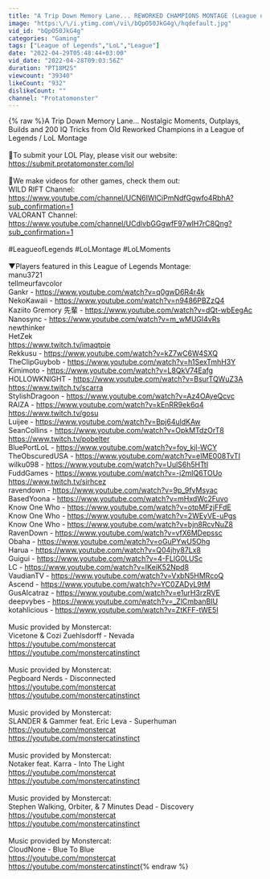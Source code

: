 ```yaml
---
title: "A Trip Down Memory Lane... REWORKED CHAMPIONS MONTAGE (League of Legends)"
image: "https:\/\/i.ytimg.com\/vi\/bQpO50JkG4g\/hqdefault.jpg"
vid_id: "bQpO50JkG4g"
categories: "Gaming"
tags: ["League of Legends","LoL","League"]
date: "2022-04-29T05:48:44+03:00"
vid_date: "2022-04-28T09:03:56Z"
duration: "PT18M2S"
viewcount: "39340"
likeCount: "932"
dislikeCount: ""
channel: "Protatomonster"
---
```

{% raw %}A Trip Down Memory Lane... Nostalgic Moments, Outplays, Builds and 200 IQ Tricks from Old Reworked Champions in a League of Legends / LoL Montage<br /><br />🔶To submit your LOL Play, please visit our website: <a rel="nofollow" target="blank" href="https://submit.protatomonster.com/lol">https://submit.protatomonster.com/lol</a><br /><br />🔶We make videos for other games, check them out:<br />WILD RIFT Channel: <a rel="nofollow" target="blank" href="https://www.youtube.com/channel/UCN6IWlCiPmNdfGgwfo4RbhA?sub_confirmation=1">https://www.youtube.com/channel/UCN6IWlCiPmNdfGgwfo4RbhA?sub_confirmation=1</a><br />VALORANT Channel: <a rel="nofollow" target="blank" href="https://www.youtube.com/channel/UCdlvbGGgwfF97wlH7rC8Qng?sub_confirmation=1">https://www.youtube.com/channel/UCdlvbGGgwfF97wlH7rC8Qng?sub_confirmation=1</a><br /><br />#LeagueofLegends #LoLMontage #LoLMoments<br /><br />▼Players featured in this League of Legends Montage: <br />manu3721  <br />tellmeurfavcolor  <br />Gankr - <a rel="nofollow" target="blank" href="https://www.youtube.com/watch?v=q0gwD6R4r4k">https://www.youtube.com/watch?v=q0gwD6R4r4k</a><br />NekoKawaii - <a rel="nofollow" target="blank" href="https://www.youtube.com/watch?v=n9486PBZzQ4">https://www.youtube.com/watch?v=n9486PBZzQ4</a><br />Kaziito Gremory 先輩 - <a rel="nofollow" target="blank" href="https://www.youtube.com/watch?v=dQt-wbEegAc">https://www.youtube.com/watch?v=dQt-wbEegAc</a><br />Nanosync - <a rel="nofollow" target="blank" href="https://www.youtube.com/watch?v=m_wMUGl4vRs">https://www.youtube.com/watch?v=m_wMUGl4vRs</a><br />newthinker  <br />HetZek<br /><a rel="nofollow" target="blank" href="https://www.twitch.tv/imaqtpie">https://www.twitch.tv/imaqtpie</a><br />Rekkusu - <a rel="nofollow" target="blank" href="https://www.youtube.com/watch?v=kZ7wC6W4SXQ">https://www.youtube.com/watch?v=kZ7wC6W4SXQ</a><br />TheClipGuybob - <a rel="nofollow" target="blank" href="https://www.youtube.com/watch?v=h1SexTmhH3Y">https://www.youtube.com/watch?v=h1SexTmhH3Y</a><br />Kimimoto - <a rel="nofollow" target="blank" href="https://www.youtube.com/watch?v=L8QkV74Eafg">https://www.youtube.com/watch?v=L8QkV74Eafg</a><br />HOLLOWKNIGHT - <a rel="nofollow" target="blank" href="https://www.youtube.com/watch?v=BsurTQWuZ3A">https://www.youtube.com/watch?v=BsurTQWuZ3A</a><br /><a rel="nofollow" target="blank" href="https://www.twitch.tv/scarra">https://www.twitch.tv/scarra</a><br />StylishDragoon - <a rel="nofollow" target="blank" href="https://www.youtube.com/watch?v=Az4OAyeQcvc">https://www.youtube.com/watch?v=Az4OAyeQcvc</a><br />RAIZA - <a rel="nofollow" target="blank" href="https://www.youtube.com/watch?v=kEnRR9ek6q4">https://www.youtube.com/watch?v=kEnRR9ek6q4</a><br /><a rel="nofollow" target="blank" href="https://www.twitch.tv/gosu">https://www.twitch.tv/gosu</a><br />Luijee - <a rel="nofollow" target="blank" href="https://www.youtube.com/watch?v=Bpj64uldKAw">https://www.youtube.com/watch?v=Bpj64uldKAw</a><br />SeanCollins - <a rel="nofollow" target="blank" href="https://www.youtube.com/watch?v=OpkMTdzOrT8">https://www.youtube.com/watch?v=OpkMTdzOrT8</a><br /><a rel="nofollow" target="blank" href="https://www.twitch.tv/pobelter">https://www.twitch.tv/pobelter</a><br />BluePortLoL - <a rel="nofollow" target="blank" href="https://www.youtube.com/watch?v=foy_kjl-WCY">https://www.youtube.com/watch?v=foy_kjl-WCY</a><br />TheObscuredUSA - <a rel="nofollow" target="blank" href="https://www.youtube.com/watch?v=eIME008TvTI">https://www.youtube.com/watch?v=eIME008TvTI</a><br />wilku098 - <a rel="nofollow" target="blank" href="https://www.youtube.com/watch?v=UulS6h5HTtI">https://www.youtube.com/watch?v=UulS6h5HTtI</a><br />FuddGames - <a rel="nofollow" target="blank" href="https://www.youtube.com/watch?v=-j2mlQ6TOUo">https://www.youtube.com/watch?v=-j2mlQ6TOUo</a><br /><a rel="nofollow" target="blank" href="https://www.twitch.tv/sirhcez">https://www.twitch.tv/sirhcez</a><br />ravendown - <a rel="nofollow" target="blank" href="https://www.youtube.com/watch?v=9p_9fyMsyac">https://www.youtube.com/watch?v=9p_9fyMsyac</a><br />BasedYoona - <a rel="nofollow" target="blank" href="https://www.youtube.com/watch?v=mHxdWc2Fuvo">https://www.youtube.com/watch?v=mHxdWc2Fuvo</a><br />Know One Who - <a rel="nofollow" target="blank" href="https://www.youtube.com/watch?v=otpMFzjFFdE">https://www.youtube.com/watch?v=otpMFzjFFdE</a><br />Know One Who - <a rel="nofollow" target="blank" href="https://www.youtube.com/watch?v=2WEyVE-uPgs">https://www.youtube.com/watch?v=2WEyVE-uPgs</a><br />Know One Who - <a rel="nofollow" target="blank" href="https://www.youtube.com/watch?v=bjn8RcvNuZ8">https://www.youtube.com/watch?v=bjn8RcvNuZ8</a><br />RavenDown - <a rel="nofollow" target="blank" href="https://www.youtube.com/watch?v=vfX6MDepssc">https://www.youtube.com/watch?v=vfX6MDepssc</a><br />Obaha - <a rel="nofollow" target="blank" href="https://www.youtube.com/watch?v=oGuPYwU5Ohg">https://www.youtube.com/watch?v=oGuPYwU5Ohg</a><br />Harua - <a rel="nofollow" target="blank" href="https://www.youtube.com/watch?v=Q04jhy87Lx8">https://www.youtube.com/watch?v=Q04jhy87Lx8</a><br />Guigui - <a rel="nofollow" target="blank" href="https://www.youtube.com/watch?v=4-FLlG0LUSc">https://www.youtube.com/watch?v=4-FLlG0LUSc</a><br />LC - <a rel="nofollow" target="blank" href="https://www.youtube.com/watch?v=IKeiK52Npd8">https://www.youtube.com/watch?v=IKeiK52Npd8</a><br />VaudianTV - <a rel="nofollow" target="blank" href="https://www.youtube.com/watch?v=VxbN5HMRcoQ">https://www.youtube.com/watch?v=VxbN5HMRcoQ</a><br />Ascend - <a rel="nofollow" target="blank" href="https://www.youtube.com/watch?v=YC0ZADyL9tM">https://www.youtube.com/watch?v=YC0ZADyL9tM</a><br />GusAlcatraz - <a rel="nofollow" target="blank" href="https://www.youtube.com/watch?v=e1urH3rzRVE">https://www.youtube.com/watch?v=e1urH3rzRVE</a><br />deepvybes - <a rel="nofollow" target="blank" href="https://www.youtube.com/watch?v=_ZlCmbanBIU">https://www.youtube.com/watch?v=_ZlCmbanBIU</a><br />kotahlicious - <a rel="nofollow" target="blank" href="https://www.youtube.com/watch?v=ZtKFF-tWE5I">https://www.youtube.com/watch?v=ZtKFF-tWE5I</a><br /><br />Music provided by Monstercat:<br />Vicetone &amp; Cozi Zuehlsdorff - Nevada<br /><a rel="nofollow" target="blank" href="https://youtube.com/monstercat">https://youtube.com/monstercat</a><br /><a rel="nofollow" target="blank" href="https://youtube.com/monstercatinstinct">https://youtube.com/monstercatinstinct</a><br /><br />Music provided by Monstercat:<br />Pegboard Nerds - Disconnected<br /><a rel="nofollow" target="blank" href="https://youtube.com/monstercat">https://youtube.com/monstercat</a><br /><a rel="nofollow" target="blank" href="https://youtube.com/monstercatinstinct">https://youtube.com/monstercatinstinct</a><br /><br />Music provided by Monstercat:<br />SLANDER &amp; Gammer feat. Eric Leva - Superhuman<br /><a rel="nofollow" target="blank" href="https://youtube.com/monstercat">https://youtube.com/monstercat</a><br /><a rel="nofollow" target="blank" href="https://youtube.com/monstercatinstinct">https://youtube.com/monstercatinstinct</a><br /><br />Music provided by Monstercat:<br />Notaker feat. Karra - Into The Light<br /><a rel="nofollow" target="blank" href="https://youtube.com/monstercat">https://youtube.com/monstercat</a><br /><a rel="nofollow" target="blank" href="https://youtube.com/monstercatinstinct">https://youtube.com/monstercatinstinct</a><br /><br />Music provided by Monstercat:<br />Stephen Walking, Orbiter, &amp; 7 Minutes Dead - Discovery<br /><a rel="nofollow" target="blank" href="https://youtube.com/monstercat">https://youtube.com/monstercat</a><br /><a rel="nofollow" target="blank" href="https://youtube.com/monstercatinstinct">https://youtube.com/monstercatinstinct</a><br /><br />Music provided by Monstercat:<br />CloudNone - Blue To Blue<br /><a rel="nofollow" target="blank" href="https://youtube.com/monstercat">https://youtube.com/monstercat</a><br /><a rel="nofollow" target="blank" href="https://youtube.com/monstercatinstinct">https://youtube.com/monstercatinstinct</a>{% endraw %}
